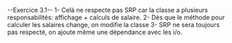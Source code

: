 --Exercice 3.1--
1- Celà ne respecte pas SRP car la classe a plusieurs responsabilités: affichage + calculs de salaire.
2- Dès que le méthode pour calculer les salaires change, on modifie la classe
3- SRP ne sera toujours pas respecté, on ajoute même une dépendance avec les i/o.

